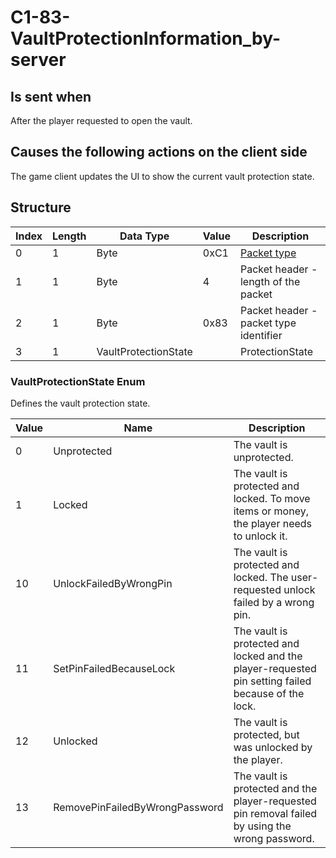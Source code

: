 # C1-83-VaultProtectionInformation_by-server

## Is sent when

After the player requested to open the vault.

## Causes the following actions on the client side

The game client updates the UI to show the current vault protection state.

## Structure

| Index | Length | Data Type | Value | Description |
|-------|--------|-----------|-------|-------------|
| 0 | 1 |   Byte   | 0xC1  | [Packet type](PacketTypes.md) |
| 1 | 1 |    Byte   |   4   | Packet header - length of the packet |
| 2 | 1 |    Byte   | 0x83  | Packet header - packet type identifier |
| 3 | 1 | VaultProtectionState |  | ProtectionState |

### VaultProtectionState Enum

Defines the vault protection state.

| Value | Name | Description |
|-------|------|-------------|
| 0 | Unprotected | The vault is unprotected. |
| 1 | Locked | The vault is protected and locked. To move items or money, the player needs to unlock it. |
| 10 | UnlockFailedByWrongPin | The vault is protected and locked. The user-requested unlock failed by a wrong pin. |
| 11 | SetPinFailedBecauseLock | The vault is protected and locked and the player-requested pin setting failed because of the lock. |
| 12 | Unlocked | The vault is protected, but was unlocked by the player. |
| 13 | RemovePinFailedByWrongPassword | The vault is protected and the player-requested pin removal failed by using the wrong password. |